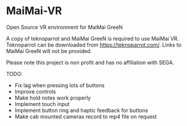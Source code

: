 # MaiMai-VR
Open Source VR environment for MaiMai GreeN

A copy of teknoparrot and MaiMai GreeN is required to use MaiMai VR. Teknoparrot can be downloaded from https://teknoparrot.com/. Links to MaiMai GreeN will not be provided.

Please note this project is non profit and has no affiliation with SEGA.

TODO:
- Fix lag when pressing lots of buttons
- Improve controls
- Make hold notes work properly
- Implement touch input
- Implement button ring and haptic feedback for buttons
- Make cab mounted cameras record to mp4 file on request

